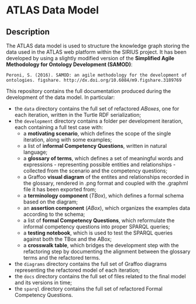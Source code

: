 # ATLAS Data Model

## Description
The ATLAS data model is used to structure the knowledge graph storing the data used in the ATLAS web platform within the SIRIUS project. It has been developed by using a slightly modified version of the **Simplified Agile Methodology for Ontology Development (SAMOD)**: 

    Peroni, S. (2016). SAMOD: an agile methodology for the development of ontologies. figshare. http://dx.doi.org/10.6084/m9.figshare.3189769

This repository contains the full documentation produced during the development of the data model. In particular:
* the `data` directory contains the full set of refactored *ABoxes*, one for each iteration, written in the Turtle RDF serialization;
* the `development` directory contains a folder per development iteration, each containing a full test case with:
    - a **motivating scenario**, which defines the scope of the single iteration, along with some examples;
    - a list of **informal Competency Questions**, written in natural language;
    - a **glossary of terms**, which defines a set of meaningful words and expressions - representing possible entities and relationships - collected from the scenario and the competency questions;
    - a Graffoo **visual diagram** of the entites and relationships recorded in the glossary, rendered in .png format and coupled with the .graphml file it has been exported from;
    - a **terminology component** (*TBox*), which defines a formal schema based on the diagram;
    - an **assertion component** (*ABox*), which organizes the examples data according to the schema;
    - a list of **formal Competency Questions**, which reformulate the informal competency questions into proper SPARQL queries;
    - a **testing notebook**, which is used to test the SPARQL queries against both the TBox and the ABox;
    - a **crosswalk table**, which bridges the development step with the refactoring step by documenting the alignment between the glossary terms and the refactored terms.
* the `diagrams` directory contains the full set of Graffoo diagrams representing the refactored model of each iteration;
* the `docs` directory contains the full set of files related to the final model and its versions in time;
* the `sparql` directory contains the full set of refactored Formal Competency Questions.